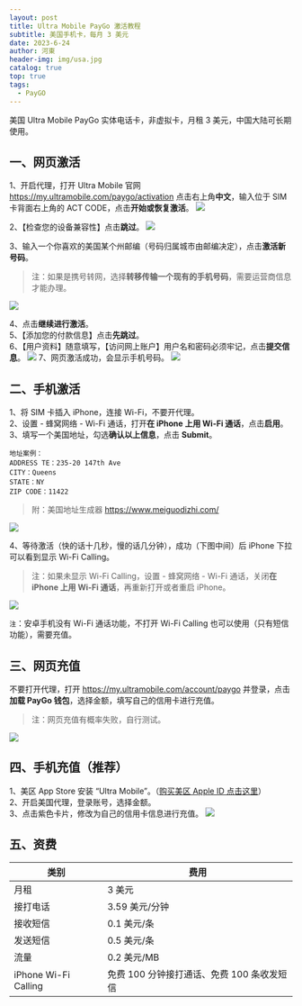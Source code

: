 ```yaml
---
layout: post
title: Ultra Mobile PayGo 激活教程
subtitle: 美国手机卡，每月 3 美元
date: 2023-6-24
author: 河東
header-img: img/usa.jpg
catalog: true
top: true
tags:
  - PayGO
---
```


美国 Ultra Mobile PayGo 实体电话卡，非虚拟卡，月租 3 美元，中国大陆可长期使用。

## 一、网页激活

1、开启代理，打开 Ultra Mobile 官网 <https://my.ultramobile.com/paygo/activation> 点击右上角**中文**，输入位于 SIM 卡背面右上角的 ACT CODE，点击**开始或恢复激活**。
![](https://i.imgur.com/v3hdUjF.png)

2、【检查您的设备兼容性】点击**跳过**。
![](https://i.imgur.com/48sRIDH.png)

3、输入一个你喜欢的美国某个州邮编（号码归属城市由邮编决定），点击**激活新号码**。
>注：如果是携号转网，选择**转移传输一个现有的手机号码**，需要运营商信息才能办理。

![](https://i.imgur.com/RUYgXPm.png)


4、点击**继续进行激活**。\
5、【添加您的付款信息】点击**先跳过**。\
6、【用户资料】随意填写，【访问网上账户】用户名和密码必须牢记，点击**提交信息**。
![](https://i.imgur.com/VZOvijw.png)
7、网页激活成功，会显示手机号码。
![](https://i.imgur.com/PHL1Emr.png)

## 二、手机激活

1、将 SIM 卡插入 iPhone，连接 Wi-Fi，不要开代理。\
2、设置 - 蜂窝网络 - Wi-Fi 通话，打开**在 iPhone 上用 Wi-Fi 通话**，点击**启用**。\
3、填写一个美国地址，勾选**确认以上信息**，点击 **Submit**。
```
地址案例： 
ADDRESS TE：235-20 147th Ave
CITY：Queens
STATE：NY
ZIP CODE：11422
```
>附：美国地址生成器 <https://www.meiguodizhi.com/>

![](https://i.imgur.com/7txbPjG.jpg)

4、等待激活（快的话十几秒，慢的话几分钟），成功（下图中间）后 iPhone 下拉可以看到显示 Wi-Fi Calling。
>注：如果未显示 Wi-Fi Calling，设置 - 蜂窝网络 - Wi-Fi 通话，关闭**在 iPhone 上用 Wi-Fi 通话**，再重新打开或者重启 iPhone。

![](https://i.imgur.com/4640m95.jpg)

`注`：安卓手机没有 Wi-Fi 通话功能，不打开 Wi-Fi Calling 也可以使用（只有短信功能），需要充值。

## 三、网页充值

不要打开代理，打开 <https://my.ultramobile.com/account/paygo> 并登录，点击**加载 PayGo 钱包**，选择金额，填写自己的信用卡进行充值。
>注：网页充值有概率失败，自行测试。

![](https://i.imgur.com/Kd8ojXK.png)

## 四、手机充值（推荐）
1、美区 App Store 安装 “Ultra Mobile”。（[购买美区 Apple ID 点击这里](https://ssnhd.com/2023/03/19/store)）\
2、开启美国代理，登录账号，选择金额。\
3、点击紫色卡片，修改为自己的信用卡信息进行充值。
![](https://i.imgur.com/VEJ42Ts.jpg)

## 五、资费

| 类别 | 费用 |  
|---|---|
| 月租 | 3 美元 |
| 接打电话  |  3.59 美元/分钟 |
|  接收短信 |  0.1 美元/条 |
| 发送短信  | 0.5 美元/条  |
|  流量 | 0.2 美元/MB  |
|  iPhone Wi-Fi Calling | 免费 100 分钟接打通话、免费 100 条收发短信  |

